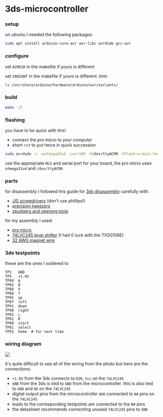 3ds-microcontroller
===================

### setup

on ubuntu I needed the following packages:

```bash
sudo apt install arduino-core-avr avr-libc avrdude gcc-avr
```

### configure

set `AVRDIR` in the makefile if yours is different

set `VARIANT` in the makefile if yours is different.  _hint_:

```bash
ls /usr/share/arduino/hardware/arduino/avr/variants/
```

### build

```bash
make -j5
```

### flashing

you have to be quick with this!

- connect the pro micro to your computer
- short `rst` to `gnd` twice in quick succession

```bash
sudo avrdude -v -patmega32u4 -cavr109 -P/dev/ttyACM0 -Uflash:w:main.hex
```

use the appropriate `MCU` and serial port for your board, the pro micro uses
`atmega32u4` and `/dev/ttyACM0`

### parts

for disassembly I followed this guide for [3ds disassembly] carefully with:

- [JIS screwdrivers]  (don't use phillips!)
- [precision tweezers]
- [spudgers and opening tools]

[3ds disassembly]: https://www.ifixit.com/Guide/Nintendo+3DS+Motherboard+Replacement/6017
[JIS screwdrivers]: https://amzn.to/3sHk8Or
[precision tweezers]: https://amzn.to/45DjIY8
[spudgers and opening tools]: https://amzn.to/3sHEdUO

for my assembly I used:

- [pro micro]
- [74LVC245 level shifter] (I had 0 luck with the TXS0108E)
- [32 AWG magnet wire]

[pro micro]: https://amzn.to/44Cxh8J
[74LVC245 level shifter]: https://amzn.to/3R7XZ64
[32 AWG magnet wire]: https://amzn.to/3R3LlVM

### 3ds testpoints

these are the ones I soldered to

```
TP1   GND
TP5   +1.8V
TP89  A
TP92  B
TP86  X
TP88  Y
TP85  up
TP87  left
TP91  down
TP90  right
TP83  L
TP82  R
TP80  start
TP81  select
TP55  home  # for next time
```

### wiring diagram

![](https://user-images.githubusercontent.com/1810591/265853650-d02344e2-5072-4d2c-b17f-9944de57c485.jpg)

it's quite difficult to see all of the wiring from the photo but here are the
connections:

- `+1.8V` from the 3ds connects to `DIR`, `Vcc` on the `74LVC245`
- `GND` from the 3ds is tied to `GND` from the microcontroller.  this is also
  tied to `GND` and `OE` on the `74LVC245`
- digital output pins from the microcontroller are connected to `A#` pins on
  the `74LVC245`
- leads to the corresponding testpoints are connected to the `B#` pins
- the datasheet recommends connecting unused `74LVC245` pins to `GND`

